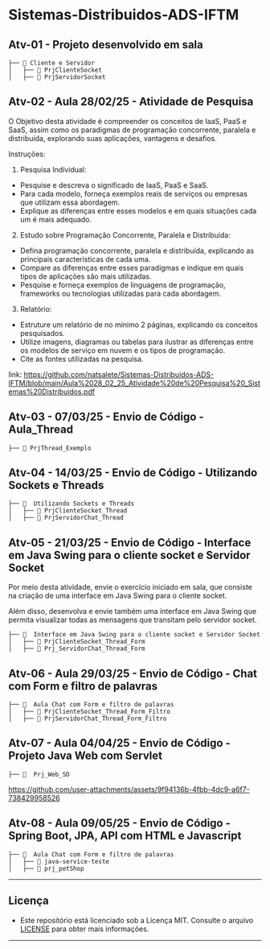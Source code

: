 # Sistemas-Distribuidos-ADS-IFTM

## Atv-01 - Projeto desenvolvido em sala

```
├── 📂 Cliente e Servidor               
│   ├── 📂 PrjClienteSocket     
│   ├── 📂 PrjServidorSocket          

```

## Atv-02 - Aula 28/02/25 - Atividade de Pesquisa

O Objetivo desta atividade é compreender os conceitos de IaaS, PaaS e SaaS, assim como os paradigmas de programação concorrente, paralela e distribuída, explorando suas aplicações, vantagens e desafios.

Instruções:

1. Pesquisa Individual:
  - Pesquise e descreva o significado de IaaS, PaaS e SaaS.
  - Para cada modelo, forneça exemplos reais de serviços ou empresas que utilizam essa abordagem.
  - Explique as diferenças entre esses modelos e em quais situações cada um é mais adequado.
2. Estudo sobre Programação Concorrente, Paralela e Distribuída: 
  - Defina programação concorrente, paralela e distribuída, explicando as principais características de cada uma.
  - Compare as diferenças entre esses paradigmas e indique em quais tipos de aplicações são mais utilizadas.
  - Pesquise e forneça exemplos de linguagens de programação, frameworks ou tecnologias utilizadas para cada abordagem.
3. Relatório:
  - Estruture um relatório de no mínimo 2 páginas, explicando os conceitos pesquisados.
  - Utilize imagens, diagramas ou tabelas para ilustrar as diferenças entre os modelos de serviço em nuvem e os tipos de programação.
  - Cite as fontes utilizadas na pesquisa.

link: https://github.com/natsalete/Sistemas-Distribuidos-ADS-IFTM/blob/main/Aula%2028_02_25_Atividade%20de%20Pesquisa%20_Sistemas%20Distribuidos.pdf

## Atv-03 - 07/03/25 - Envio de Código - Aula_Thread

```
├── 📂 PrjThread_Exemplo
```

## Atv-04 - 14/03/25 - Envio de Código - Utilizando Sockets e Threads

```
├── 📂  Utilizando Sockets e Threads            
│   ├── 📂 PrjClienteSocket_Thread     
│   ├── 📂 PrjServidorChat_Thread          

```
## Atv-05 - 21/03/25 - Envio de Código - Interface em Java Swing para o cliente socket e Servidor Socket

Por meio desta atividade, envie o exercício iniciado em sala, que consiste na criação de uma interface em Java Swing para o cliente socket. 

Além disso, desenvolva e envie também uma interface em Java Swing que permita visualizar todas as mensagens que transitam pelo servidor socket. 

```
├── 📂  Interface em Java Swing para o cliente socket e Servidor Socket        
│   ├── 📂 PrjClienteSocket_Thread_Form     
│   ├── 📂 Prj_ServidorChat_Thread_Form         

```

## Atv-06 - Aula 29/03/25 - Envio de Código - Chat com Form e filtro de palavras

```
├── 📂  Aula Chat com Form e filtro de palavras        
│   ├── 📂 PrjClienteSocket_Thread_Form_Filtro     
│   ├── 📂 PrjServidorChat_Thread_Form_Filtro        

```
## Atv-07 - Aula 04/04/25 - Envio de Código - Projeto Java Web com Servlet

```
├── 📂  Prj_Web_SD      
```

https://github.com/user-attachments/assets/9f94136b-4fbb-4dc9-a6f7-738429958526

## Atv-08 - Aula 09/05/25 - Envio de Código - Spring Boot, JPA, API com HTML e Javascript

```
├── 📂  Aula Chat com Form e filtro de palavras        
│   ├── 📂 java-service-teste    
│   ├── 📂 prj_petShop   
```

---

## Licença

- Este repositório está licenciado sob a Licença MIT. Consulte o arquivo [LICENSE](LICENSE) para obter mais informações.
---

